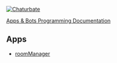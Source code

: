 [![Chaturbate](./../logo.png?raw=true "Chaturbate")
](https://chaturbate.com/)

[Apps & Bots Programming Documentation](https://chaturbate.com/apps/docs)

## Apps

- [roomManager](https://github.com/noud/chaturbate/blob/master/noud41/roomManager.md)